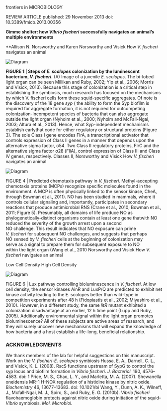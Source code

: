 
frontiers in
MICROBIOLOGY

REVIEW ARTICLE
published: 29 November 2013
doi: 10.3389/fmicb.2013.00356

**Gimme shelter: how *Vibrio fischeri* successfully navigates an animal’s multiple environments**

**Allison N. Norsworthy and Karen
Norsworthy and Visick                                                                 How *V. fischeri* navigates an animal

![Diagram](attachment:diagram.png)

**FIGURE 1 | Steps of *E. scolopes* colonization by the luminescent bacterium, *V. fischeri*.** (A) Image of a juvenile *E. scolopes*. The bi-lobed light organ can be seen
Millikan and Ruby, 2002; Yip et al., 2006; Morris and Visick, 2013). Because this stage of colonization is a critical step in establishing the symbiosis, much research has focused on the mechanisms by which V. fischeri cells form these squid-specific aggregates. Of note is the discovery of the 18 gene *syp* (
the ability to form the Syp biofilm is required for aggregate formation, it is not required for outcompeting colonization-incompetent species of bacteria that can also aggregate outside the light organ (Nyholm et al., 2000; Nyholm and McFall-Ngai, 2003; Altura et al., 2013). Hence, what Syp-independent mechanisms establish earlythat code for either regulatory or structural proteins (Figure 3). The sole Class I gene encodes FlrA, a transcriptional activator that controls expression of Class II genes in a manner that depends upon the alternative sigma factor, σ54. Two Class II regulatory proteins, FlrC and the alternative sigma factor σ28 (FliA), control expression of Class III and Class IV genes, respectively. Classes II,
Norsworthy and Visick                                                                 How *V. fischeri* navigates an animal

![Diagram](attachment:diagram.png)

FIGURE 4 | Predicted chemotaxis pathway in *V. fischeri*. Methyl-accepting chemotaxis proteins (MCPs) recognize specific molecules found in the environment. A MCP is often physically linked to the sensor kinase, CheA, through
Bowman et al., 2011). NO has been studied in mammals, where it controls cellular signaling and, importantly, participates in secondary reactions that produce antimicrobial RNS (Crane et al., 2010; Bowman et al., 2011; Figure 5). Presumably, all domains of life produce NO as phylogenetically-distinct organisms contain at least one gene thatwith NO reduced the severity of the growth arrest upon a second  
NO challenge. This result indicates that NO exposure can prime  
*V. fischeri* for subsequent NO challenges, and suggests that perhaps  
NO sensed by *V. fischeri* cells at the beginning of colonization may  
serve as a signal to prepare them for subsequent exposure to NO  
within the light organ (Wang et al., 2010
Norsworthy and Visick                                                                 How *V. fischeri* navigates an animal

Low Cell Density                                                                 High Cell Density

![Diagram](attachment:lux_pathway_diagram.png)

FIGURE 6 | Lux pathway controlling bioluminescence in *V. fischeri*. At low cell density, the sensor kinases AinR and LuxP/Q are predicted to exhibit net kinase activity leading to the
E. scolopes better than wild-type in competition experiments after 48 h (Fidopiastis et al., 2002; Miyashiro et al., 2010). However, in a different study, the same *litR* mutant exhibited a colonization disadvantage at an earlier, 12 h time point (Lupp and Ruby, 2005). Additionally
environmental signal within the light organ promotes bioluminescence? All of these subjects are active areas of research, and they will surely uncover new mechanisms that will expand the knowledge of how bacteria and a host establish a life-long, beneficial relationship.

### ACKNOWLEDGMENTS

We thank members of the lab for helpful suggestions on this manuscript. Work on the *V. fischeri-E. scolopes* symbiosis
Hussa, E. A., Darnell, C. L., and Visick, K. L. (2008). RscS functions upstream of SypG to control the syp locus and biofilm formation in *Vibrio fischeri*. *J. Bacteriol.* 190, 4576–4583. doi: 1
Price, M. S., Chao, L. Y., and Marletta, M. A. (2007). Shewanella oneidensis MR-1 H-NOX regulation of a histidine kinase by nitric oxide. *Biochemistry* 46, 13677–13683. doi: 10.1021/bi
Wang, Y., Dunn, A. K., Wilneff, J., Mcfall-Ngai, M. J., Spiro, S., and Ruby, E. G. (2010b). *Vibrio fischeri* flavohaemoglobin protects against nitric oxide during initiation of the squid-*Vibrio* symbiosis. *Mol. Microbiol.* 